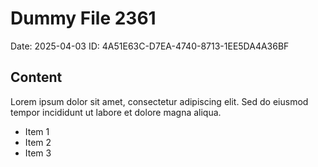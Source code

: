 # Dummy File 2361

Date: 2025-04-03
ID: 4A51E63C-D7EA-4740-8713-1EE5DA4A36BF

## Content

Lorem ipsum dolor sit amet, consectetur adipiscing elit.
Sed do eiusmod tempor incididunt ut labore et dolore magna aliqua.

* Item 1
* Item 2
* Item 3

